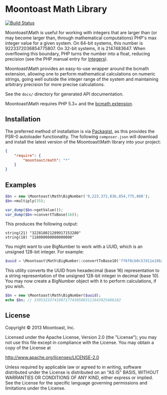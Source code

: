 # Moontoast Math Library

[![Build Status](https://travis-ci.org/moontoast/math.png)](https://travis-ci.org/moontoast/math)

Moontoast\Math is useful for working with integers that are larger than
(or may become larger than, through mathematical computations) PHP's max
integer value for a given system. On 64-bit systems, this number is
9223372036854775807. On 32-bit systems, it is 2147483647. When overflowing
this boundary, PHP turns the number into a float, reducing precision (see
the PHP manual entry for [Integers][php-integers]).

Moontoast\Math provides an easy-to-use wrapper around the bcmath extension,
allowing one to perform mathematical calculations on numeric strings,
going well outside the integer range of the system and maintaining arbitrary
precision for more precise calculations.

See the `docs/` directory for generated API documentation.

Moontoast\Math requires PHP 5.3+ and the [bcmath extension][].

## Installation

The preferred method of installation is via [Packagist][], as this provides
the PSR-0 autoloader functionality. The following `composer.json` will download
and install the latest version of the Moontoast\Math library into your project:

```json
{
    "require": {
        "moontoast/math": "*"
    }
}
```

## Examples

```php
$bn = new \Moontoast\Math\BigNumber('9,223,372,036,854,775,808');
$bn->multiply(35);

var_dump($bn->getValue());
var_dump($bn->convertToBase(16));
```

This produces the following output:

```
string(21) "322818021289917153280"
string(18) "118000000000000000"
```

You might want to use BigNumber to work with a UUID, which is an unsigned
128-bit integer. For example:

```php
$uuid = \Moontoast\Math\BigNumber::convertToBase10('ff6f8cb0c57d11e19b210800200c9a66', 16);
```

This utility converts the UUID from hexadecimal (base 16) representation to
a string representation of the unsigned 128-bit integer in decimal (base 10).
You may now create a BigNumber object with it to perform calculations, if you
wish.

```php
$bn = new \Moontoast\Math\BigNumber($uuid);
echo $bn; // 339532337419071774305803111643925486182
```

## License

Copyright &copy; 2013 Moontoast, Inc.

Licensed under the Apache License, Version 2.0 (the "License");
you may not use this file except in compliance with the License.
You may obtain a copy of the License at

http://www.apache.org/licenses/LICENSE-2.0

Unless required by applicable law or agreed to in writing, software
distributed under the License is distributed on an "AS IS" BASIS,
WITHOUT WARRANTIES OR CONDITIONS OF ANY KIND, either express or implied.
See the License for the specific language governing permissions and
limitations under the License.


[phpdoc-md]: https://github.com/evert/phpdoc-md
[bcmath extension]: http://php.net/bcmath
[php-integers]: http://php.net/manual/en/language.types.integer.php
[packagist]: http://packagist.org/
